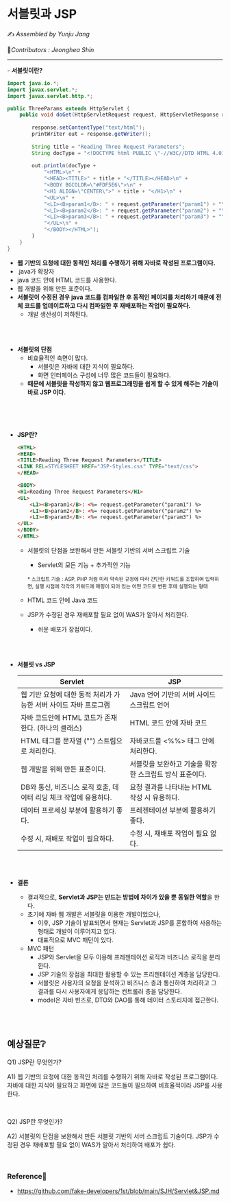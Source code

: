 # 서블릿과 JSP

:writing_hand: *Assembled by Yunju Jang*

🤝*Contributors : Jeonghea Shin*

<hr>
- <b>서블릿이란?</b>

  ``` java
  import java.io.*;
  import javax.servlet.*;
  import javax.servlet.http.*;
  
  public ThreeParams extends HttpServlet {
      public void doGet(HttpServletRequest request, HttpServletResponse response) throws ServletException, IOException {
          
          response.setContentType("text/html");
          printWriter out = response.getWriter();
          
          String title = "Reading Three Request Parameters";
          String docType = "<!DOCTYPE html PUBLIC \"-//W3C//DTD HTML 4.01 Transitional//EN\">\n";
          
          out.println(docType + 
              "<HTML>\n" +
              "<HEAD><TITLE>" + title + "</TITLE></HEAD>\n" +
              "<BODY BGCOLOR=\"#FDF5E6\">\n" +  
              "<H1 ALIGN=\"CENTER\">" + title + "</H1>\n" + 
              "<UL>\n" + 
              "<LI><B>param1</B>: " + request.getParameter("param1") + "\n" +
              "<LI><B>param2</B>: " + request.getParameter("param2") + "\n" +
              "<LI><B>param3</B>: " + request.getParameter("param3") + "\n" +
              "</UL>\n" +
              "</BODY></HTML>");
          )
      }
  }
  ```

  - <b>웹 기반의 요청에 대한 동적인 처리를 수행하기 위해 자바로 작성된 프로그램이다.</b>
  - .java가 확장자
  - java 코드 안에 HTML 코드를 사용한다.
  - 웹 개발을 위해 만든 표준이다.
  - <b>서블릿이 수정된 경우 java 코드를 컴파일한 후 동적인 페이지를 처리하기 때문에 전체 코드를 업데이트하고 다시 컴파일한 후 재배포하는 작업이 필요하다.</b>
    - 개발 생산성이 저하된다.

  <br/>

  <br/>

- <b>서블릿의 단점</b>
  - 비효율적인 측면이 많다.
      - 서블릿은 자바에 대한 지식이 필요하다.
      - 화면 인터페이스 구성에 너무 많은 코드들이 필요하다.
  - <b>때문에 서블릿을 작성하지 않고 웹프로그래밍을 쉽게 할 수 있게 해주는 기술이 바로 JSP 이다.</b>

<br/>

<br/>

<br/>

- <b>JSP란?</b>

    ``` html
    <HTML>
    <HEAD>
    <TITLE>Reading Three Request Parameters</TITLE>
    <LINK REL=STYLESHEET HREF="JSP-Styles.css" TYPE="text/css">
    </HEAD>
    
    <BODY>
    <H1>Reading Three Request Parameters</H1>
    <UL>
        <LI><B>param1</B>: <%= request.getParameter("param1") %>
        <LI><B>param2</B>: <%= request.getParameter("param2") %>
        <LI><B>param3</B>: <%= request.getParameter("param3") %>
    </UL>
    </BODY>
    </HTML>
    ```

    - 서블릿의 단점을 보완해서 만든 서블릿 기반의 서버 스크립트 기술

        - Servlet의 모든 기능 + 추가적인 기능

        <small>* 스크립트 기술 : ASP, PHP 처럼 미리 약속된 규정에 따라 간단한 키워드를 조합하여 입력하면, 실행 시점에 각각의 키워드에 매핑이 되어 있는 어떤 코드로 변환 후에 실행되는 형태</small>

    - HTML 코드 안에 Java 코드

    - JSP가 수정된 경우 재배포할 필요 없이 WAS가 알아서 처리한다.

        - 쉬운 배포가 장점이다.

<br/>

<br/>

- <b>서블릿 vs JSP</b>

  | Servlet                                                      | JSP                                                     |
  | ------------------------------------------------------------ | ------------------------------------------------------- |
  | 웹 기반 요청에 대한 동적 처리가 가능한 서버 사이드 자바 프로그램 | Java 언어 기반의 서버 사이드 스크립트 언어              |
  | 자바 코드안에 HTML 코드가 존재한다. (하나의 클래스)          | HTML 코드 안에 자바 코드                                |
  | HTML 태그를 문자열 ("") 스트림으로 처리한다.                 | 자바코드를 <%%> 태그 안에 처리한다.                     |
  | 웹 개발을 위해 만든 표준이다.                                | 서블릿을 보완하고 기술을 확장한 스크립트 방식 표준이다. |
  | DB와 통신, 비즈니스 로직 호출, 데이터 리딩 체크 작업에 유용하다. | 요청 결과를 나타내는 HTML 작성 시 유용하다.             |
  | 데이터 프로세싱 부분에 활용하기 좋다.                        | 프레젠테이션 부분에 활용하기 좋다.                      |
  | 수정 시, 재배포 작업이 필요하다.                             | 수정 시, 재배포 작업이 필요 없다.                       |

  <br/>

  <br/>

- <b>결론</b>

  - 결과적으로, <b>Servlet과 JSP는 만드는 방법에 차이가 있을 뿐 동일한 역할</b>을 한다.
  - 초기에 자바 웹 개발은 서블릿을 이용한 개발이었으나,
    - 이후, JSP 기술이 발표되면서 현재는 Servlet과 JSP를 혼합하여 사용하는 형태로 개발이 이루어지고 있다.
    - 대표적으로 MVC 패턴이 있다.
  - MVC 패턴
    - JSP와 Servlet을 모두 이용해 프레젠테이션 로직과 비즈니스 로직을 분리한다.
    - JSP 기술의 장점을 최대한 활용할 수 있는 프리젠테이션 계층을 담당한다.
    - 서블릿은 사용자의 요청을 분석하고 비즈니스 층과 통신하여 처리하고 그 결과를 다시 사용자에게 응답하는 컨트롤러 층을 담당한다.
    - model은 자바 빈즈로, DTO와 DAO를 통해 데이터 스토리지에 접근한다.

<br/>

<br/>

## 예상질문❔

Q1) JSP란 무엇인가?

A1) 웹 기반의 요청에 대한 동적인 처리를 수행하기 위해 자바로 작성된 프로그램이다. 자바에 대한 지식이 필요하고 화면에 많은 코드들이 필요하여 비효율적이라 JSP를 사용한다.

<br/>

Q2) JSP란 무엇인가?

A2) 서블릿의 단점을 보완해서 만든 서블릿 기반의 서버 스크립트 기술이다. JSP가 수정된 경우 재배포할 필요 없이 WAS가 알아서 처리하여 배포가 쉽다.

<br/>

### Reference📖

- https://github.com/fake-developers/1st/blob/main/SJH/Servlet&JSP.md

